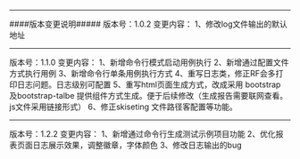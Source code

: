 
****
####版本变更说明#####
版本号：1.0.2
变更内容： 1、修改log文件输出的默认地址

****
版本号：1.1.0
变更内容：
1、新增命令行模式启动用例执行
2、新增通过配置文件方式执行用例
3、新增命令行单条用例执行方式
4、重写日志类，修正RF会多打印日志问题。日志级别可配置
5、重写html页面生成方式，改成采用 bootstrap 及bootstrap-talbe 提供组件方式生成。便于后续修改（生成报告需要联网查看。js文件采用链接形式）
6、修正skiseting 文件路径客配置等功能。
****
版本号：1.2.2
变更内容：
1、新增通过命令行生成测试示例项目功能
2、优化报表页面日志展示效果，调整徽章，字体颜色
3、修改日志输出的bug